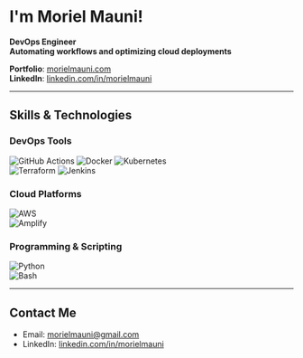 # I'm Moriel Mauni!  

**DevOps Engineer**  
**Automating workflows and optimizing cloud deployments**  

**Portfolio**: [morielmauni.com](http://morielmauni.com/)  
**LinkedIn**: [linkedin.com/in/morielmauni](https://www.linkedin.com/in/morielmauni/)  

---

## **Skills & Technologies**  

### **DevOps Tools**
![GitHub Actions](https://img.shields.io/badge/GitHub_Actions-2088FF?style=for-the-badge&logo=github-actions&logoColor=white) 
![Docker](https://img.shields.io/badge/Docker-2496ED?style=for-the-badge&logo=docker&logoColor=white) 
![Kubernetes](https://img.shields.io/badge/Kubernetes-326CE5?style=for-the-badge&logo=kubernetes&logoColor=white)  
![Terraform](https://img.shields.io/badge/Terraform-623CE4?style=for-the-badge&logo=terraform&logoColor=white) 
![Jenkins](https://img.shields.io/badge/Jenkins-D24939?style=for-the-badge&logo=jenkins&logoColor=white)

### **Cloud Platforms**
![AWS](https://img.shields.io/badge/AWS-232F3E?style=for-the-badge&logo=amazon-aws&logoColor=white)  
![Amplify](https://img.shields.io/badge/AWS_Amplify-FF9900?style=for-the-badge&logo=aws-amplify&logoColor=white)  

### **Programming & Scripting**
![Python](https://img.shields.io/badge/Python-3776AB?style=for-the-badge&logo=python&logoColor=white)  
![Bash](https://img.shields.io/badge/Bash_Scripting-4EAA25?style=for-the-badge&logo=gnu-bash&logoColor=white)

---

## **Contact Me**  
- Email: [morielmauni@gmail.com](mailto:morielmauni@gmail.com)  
- LinkedIn: [linkedin.com/in/morielmauni](https://www.linkedin.com/in/morielmauni/)  

